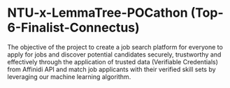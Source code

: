 # NTU-x-LemmaTree-POCathon (Top-6-Finalist-Connectus)
The objective of the project to create a job search platform for everyone to apply for jobs and discover potential candidates securely, trustworthy and effectively through the application of trusted data (Verifiable Credentials) from Affinidi API and match job applicants with their verified skill sets by leveraging our machine learning algorithm.

